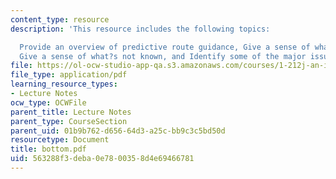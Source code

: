 ```yaml
---
content_type: resource
description: 'This resource includes the following topics:

  Provide an overview of predictive route guidance, Give a sense of what?s known,
  Give a sense of what?s not known, and Identify some of the major issues.'
file: https://ol-ocw-studio-app-qa.s3.amazonaws.com/courses/1-212j-an-introduction-to-intelligent-transportation-systems-spring-2005/563288f3deba0e7800358d4e69466781_bottom.pdf
file_type: application/pdf
learning_resource_types:
- Lecture Notes
ocw_type: OCWFile
parent_title: Lecture Notes
parent_type: CourseSection
parent_uid: 01b9b762-d656-64d3-a25c-bb9c3c5bd50d
resourcetype: Document
title: bottom.pdf
uid: 563288f3-deba-0e78-0035-8d4e69466781
---
```

